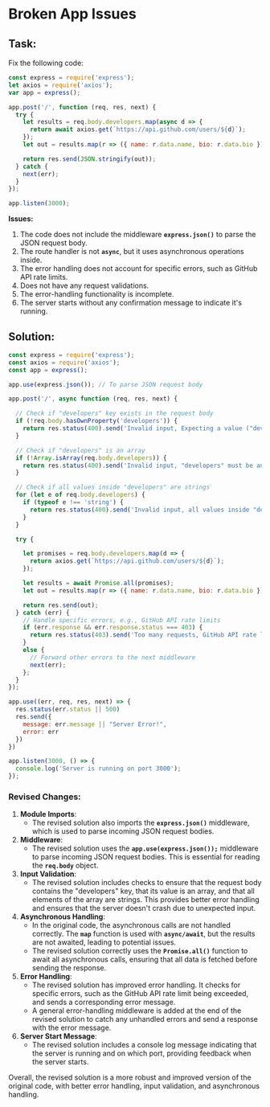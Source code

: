 # Broken App Issues

## Task:

Fix the following code:

```jsx
const express = require('express');
let axios = require('axios');
var app = express();

app.post('/', function (req, res, next) {
  try {
    let results = req.body.developers.map(async d => {
      return await axios.get(`https://api.github.com/users/${d}`);
    });
    let out = results.map(r => ({ name: r.data.name, bio: r.data.bio }));

    return res.send(JSON.stringify(out));
  } catch {
    next(err);
  }
});

app.listen(3000);
```

**Issues:**

1. The code does not include the middleware **`express.json()`** to parse the JSON request body.
2. The route handler is not **`async`**, but it uses asynchronous operations inside.
3. The error handling does not account for specific errors, such as GitHub API rate limits.
4. Does not have any request validations.
5. The error-handling functionality is incomplete.
6. The server starts without any confirmation message to indicate it's running.

## Solution:

```jsx
const express = require('express');
const axios = require('axios');
const app = express();

app.use(express.json()); // To parse JSON request body

app.post('/', async function (req, res, next) {

  // Check if "developers" key exists in the request body
  if (!req.body.hasOwnProperty('developers')) {
    return res.status(400).send('Invalid input, Expecting a value ("developers" : Array) but ("developers" : Array) was not defined.');
  }

  // Check if "developers" is an array
  if (!Array.isArray(req.body.developers)) {
    return res.status(400).send('Invalid input, "developers" must be an Array.');
  }

  // Check if all values inside "developers" are strings
  for (let e of req.body.developers) {
    if (typeof e !== 'string') {
      return res.status(400).send('Invalid input, all values inside "developers" must be strings.');
    }
  }

  try {

    let promises = req.body.developers.map(d => {
      return axios.get(`https://api.github.com/users/${d}`);
    });

    let results = await Promise.all(promises);
    let out = results.map(r => ({ name: r.data.name, bio: r.data.bio }));

    return res.send(out);
  } catch (err) {
    // Handle specific errors, e.g., GitHub API rate limits
    if (err.response && err.response.status === 403) {
      return res.status(403).send('Too many requests, GitHub API rate limit exceeded.');
    }
    else {
      // Forward other errors to the next middleware
      next(err);
    };
  }
});

app.use((err, req, res, next) => {
  res.status(err.status || 500)
  res.send({
    message: err.message || "Server Error!",
    error: err
  })
})

app.listen(3000, () => {
  console.log('Server is running on port 3000');
});
```

### **Revised Changes:**

1. **Module Imports**:
    - The revised solution also imports the **`express.json()`** middleware, which is used to parse incoming JSON request bodies.
2. **Middleware**:
    - The revised solution uses the **`app.use(express.json());`** middleware to parse incoming JSON request bodies. This is essential for reading the **`req.body`** object.
3. **Input Validation**:
    - The revised solution includes checks to ensure that the request body contains the "developers" key, that its value is an array, and that all elements of the array are strings. This provides better error handling and ensures that the server doesn't crash due to unexpected input.
4. **Asynchronous Handling**:
    - In the original code, the asynchronous calls are not handled correctly. The **`map`** function is used with **`async/await`**, but the results are not awaited, leading to potential issues.
    - The revised solution correctly uses the **`Promise.all()`** function to await all asynchronous calls, ensuring that all data is fetched before sending the response.
5. **Error Handling**:
    - The revised solution has improved error handling. It checks for specific errors, such as the GitHub API rate limit being exceeded, and sends a corresponding error message.
    - A general error-handling middleware is added at the end of the revised solution to catch any unhandled errors and send a response with the error message.
6. **Server Start Message**:
    - The revised solution includes a console log message indicating that the server is running and on which port, providing feedback when the server starts.

Overall, the revised solution is a more robust and improved version of the original code, with better error handling, input validation, and asynchronous handling.